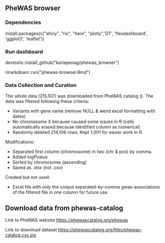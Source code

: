 ## PheWAS browser

### Dependencies
install.packages(c("shiny", "rio", "here", "plotly",'DT', 'flexdashboard', 'ggplot2', 'leaflet'))


### Run dashboard

devtools::install_github("karlapenag/phewas_browser")

rmarkdown::run("phewas-browser.Rmd")

### Data Collection and Curation

The whole data (215,107) was downloaded from PheWAS catalog (). The data was filtered following these criteria:
- Variants with gene name (remove NULL & weird excel formatting with dates)
- No chromosome X because caused some issues in R (cells automatically erased because identified column as numerical)
- Randomly deleted 214,106 rows. Kept 1,001 for easier work in R.

Modifications:
- Separated first column (chromosome) in two (chr & pos) by comma.
- Added logPvalue
- Sorted by chromosome (ascending)
- Saved as .xlsx (not .csv)

Created but not used:
- Excel file with only the unique separated-by-comma gwas-associations of the filtered file in one column for future use.


## Download data from phewas-catalog
 
 Link to PheWAS website
 https://phewascatalog.org/phewas
 
 Link to download dataset
 https://phewascatalog.org/files/phewas-catalog.csv.zip